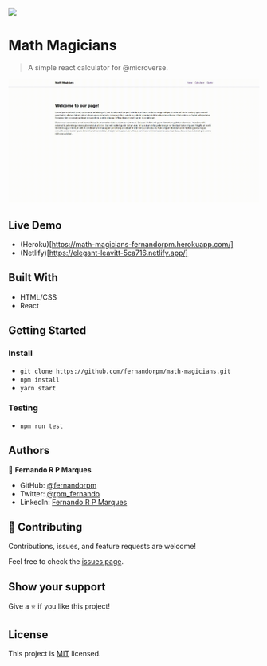 ![](https://img.shields.io/badge/Microverse-blueviolet)

# Math Magicians

> A simple react calculator for @microverse.

![screenshot](./app_screenshot.gif)

## Live Demo
- (Heroku)[https://math-magicians-fernandorpm.herokuapp.com/]
- (Netlify)[https://elegant-leavitt-5ca716.netlify.app/]

## Built With

- HTML/CSS
- React

## Getting Started

### Install

- `git clone https://github.com/fernandorpm/math-magicians.git`
- `npm install`
- `yarn start`

### Testing
- `npm run test`

## Authors

👤 **Fernando R P Marques**

- GitHub: [@fernandorpm](https://github.com/fernandorpm)
- Twitter: [@rpm_fernando](https://twitter.com/rpm_fernando)
- LinkedIn: [Fernando R P Marques](https://linkedin.com/in/fernandorpm)

## 🤝 Contributing

Contributions, issues, and feature requests are welcome!

Feel free to check the [issues page](../../issues/).

## Show your support

Give a ⭐️ if you like this project!

## License

This project is [MIT](./MIT.md) licensed.

